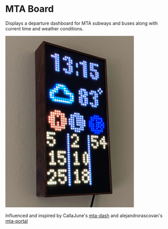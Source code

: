 # MTA Board

Displays a departure dashboard for MTA subways and buses along with current time and weather conditions.

<img src="IMG_7552.jpg" width="400">

Influenced and inspired by CallaJune's [mta-dash](https://github.com/CallaJune/mta-dash/) and alejandrorascovan's [mta-portal](https://github.com/alejandrorascovan/mta-portal/) 

